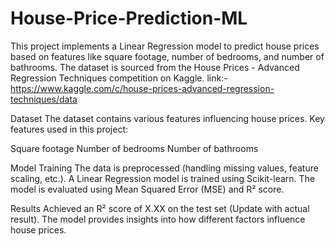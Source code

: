 # House-Price-Prediction-ML
This project implements a Linear Regression model to predict house prices based on features like square footage, number of bedrooms, and number of bathrooms. The dataset is sourced from the House Prices - Advanced Regression Techniques competition on Kaggle.
link:-https://www.kaggle.com/c/house-prices-advanced-regression-techniques/data

Dataset
The dataset contains various features influencing house prices. Key features used in this project:

Square footage
Number of bedrooms
Number of bathrooms

Model Training
The data is preprocessed (handling missing values, feature scaling, etc.).
A Linear Regression model is trained using Scikit-learn.
The model is evaluated using Mean Squared Error (MSE) and R² score.

Results
Achieved an R² score of X.XX on the test set (Update with actual result).
The model provides insights into how different factors influence house prices.
